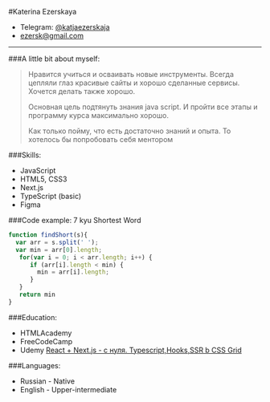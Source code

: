 #Katerina Ezerskaya
* Telegram: [@katjaezerskaja](https://t.me/katjaezerskaja)
* [ezersk@gmail.com](ezersk@gmail.com)
<hr>

###A little bit about myself:
> 
> Нравится учиться и осваивать новые инструменты. 
> Всегда цепляли глаз красивые сайты и хорошо сделанные сервисы.
> Хочется делать также хорошо.
> 
> Основная цель подтянуть знания java script. 
> И пройти все этапы и программу курса максимально хорошо. 
> 
> Как только пойму, что есть достаточно знаний и опыта. 
> То хотелось бы попробовать себя ментором

###Skills:
* JavaScript
* HTML5, CSS3
* Next.js
* TypeScript (basic)
* Figma

###Code example:
7 kyu
Shortest Word
```js script
function findShort(s){
  var arr = s.split(' ');
  var min = arr[0].length;
   for(var i = 0; i < arr.length; i++) {
      if (arr[i].length < min) {
        min = arr[i].length;
      }
   }
   return min
}
```
###Education:
* HTMLAcademy
* FreeCodeCamp
* Udemy [React + Next.js - с нуля. Typescript,Hooks,SSR b CSS Grid](https://www.udemy.com/course/react-nextjs/learn/lecture/25873964#overview)

###Languages:
* Russian - Native
* English - Upper-intermediate
